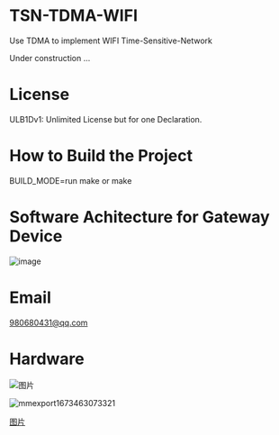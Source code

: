 # TSN-TDMA-WIFI
Use TDMA to implement WIFI Time-Sensitive-Network

Under construction ...

# License
ULB1Dv1: Unlimited License but for one Declaration.

# How to Build the Project

BUILD_MODE=run make or make

# Software Achitecture for Gateway Device
![image](https://user-images.githubusercontent.com/28725147/218939233-61ef3649-4f6a-42df-b2ee-9f5510dc62ed.png)

# Email
980680431@qq.com


# Hardware
![图片](https://user-images.githubusercontent.com/28725147/229762097-b8559ce4-e249-415d-b610-dee7c0806c29.png)

![mmexport1673463073321](https://user-images.githubusercontent.com/28725147/211893351-387d5814-735e-43ac-bd19-96bd0cc8518b.jpg)

[图片](https://user-images.githubusercontent.com/28725147/229762213-bb1e3449-8fe2-42e1-8082-fe74dfeb2260.png)
